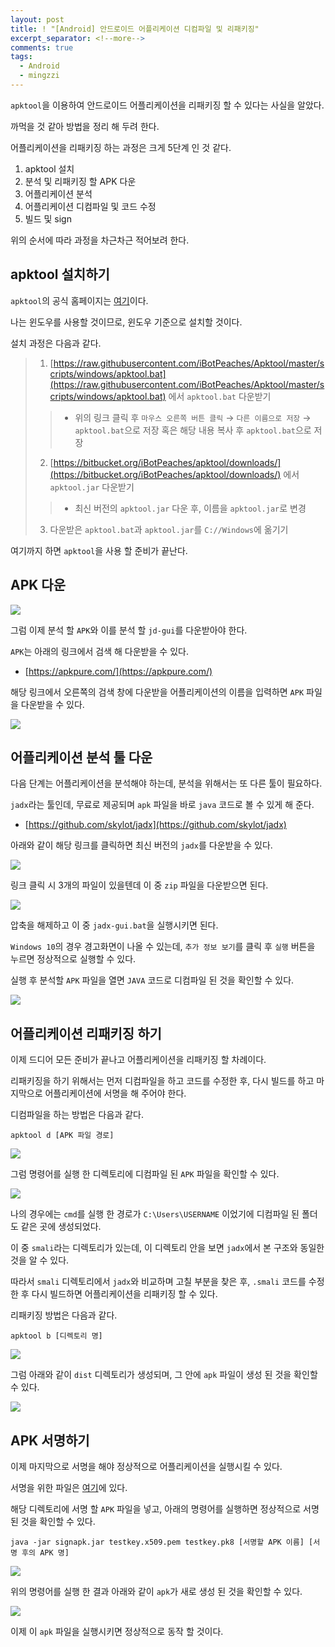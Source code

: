 ```yaml
---
layout: post
title: ! "[Android] 안드로이드 어플리케이션 디컴파일 및 리패키징"
excerpt_separator: <!--more-->
comments: true
tags:
  - Android
  - mingzzi
---
```


`apktool`을 이용하여 안드로이드 어플리케이션을 리패키징 할 수 있다는 사실을 알았다.  

까먹을 것 같아 방법을 정리 해 두려 한다.  

<!--more-->

어플리케이션을 리패키징 하는 과정은 크게 5단계 인 것 같다.  

1. apktool 설치  
2. 분석 및 리패키징 할 APK 다운  
3. 어플리케이션 분석  
4. 어플리케이션 디컴파일 및 코드 수정  
5. 빌드 및 sign

위의 순서에 따라 과정을 차근차근 적어보려 한다.  

## apktool 설치하기  

`apktool`의 공식 홈페이지는 [여기](https://ibotpeaches.github.io/Apktool/install/)이다.  

나는 윈도우를 사용할 것이므로, 윈도우 기준으로 설치할 것이다.  

설치 과정은 다음과 같다.  

> 1. [https://raw.githubusercontent.com/iBotPeaches/Apktool/master/scripts/windows/apktool.bat](https://raw.githubusercontent.com/iBotPeaches/Apktool/master/scripts/windows/apktool.bat) 에서 `apktool.bat` 다운받기  
>> * 위의 링크 클릭 후 `마우스 오른쪽 버튼 클릭` → `다른 이름으로 저장` → `apktool.bat`으로 저장 혹은 해당 내용 복사 후 `apktool.bat`으로 저장  
> 2. [https://bitbucket.org/iBotPeaches/apktool/downloads/](https://bitbucket.org/iBotPeaches/apktool/downloads/) 에서 `apktool.jar` 다운받기  
>> * 최신 버전의 `apktool.jar` 다운 후, 이름을 `apktool.jar`로 변경  
> 3. 다운받은 `apktool.bat`과 `apktool.jar`를 `C://Windows`에 옮기기  

여기까지 하면 `apktool`을 사용 할 준비가 끝난다.  

## APK 다운  

![](/images/mingzzi/android/repack/repack_01.png)  

그럼 이제 분석 할 `APK`와 이를 분석 할 `jd-gui`를 다운받아야 한다.  

`APK`는 아래의 링크에서 검색 해 다운받을 수 있다.  

* [https://apkpure.com/](https://apkpure.com/)  

해당 링크에서 오른쪽의 검색 창에 다운받을 어플리케이션의 이름을 입력하면 `APK` 파일을 다운받을 수 있다.  

![](/images/mingzzi/android/repack/repack_02.png)  

## 어플리케이션 분석 툴 다운  

다음 단계는 어플리케이션을 분석해야 하는데, 분석을 위해서는 또 다른 툴이 필요하다.  

`jadx`라는 툴인데, 무료로 제공되며 `apk` 파일을 바로 `java` 코드로 볼 수 있게 해 준다.  

* [https://github.com/skylot/jadx](https://github.com/skylot/jadx)  

아래와 같이 해당 링크를 클릭하면 최신 버전의 `jadx`를 다운받을 수 있다.  

![](/images/mingzzi/android/repack/repack_03.png)  

링크 클릭 시 3개의 파일이 있을텐데 이 중 `zip` 파일을 다운받으면 된다.  

![](/images/mingzzi/android/repack/repack_04.png)  

압축을 해제하고 이 중 `jadx-gui.bat`을 실행시키면 된다.  

`Windows 10`의 경우 경고화면이 나올 수 있는데, `추가 정보 보기`를 클릭 후 `실행` 버튼을 누르면 정상적으로 실행할 수 있다.  

실행 후 분석할 `APK` 파일을 열면 `JAVA` 코드로 디컴파일 된 것을 확인할 수 있다.  

![](/images/mingzzi/android/repack/repack_05.png)  

## 어플리케이션 리패키징 하기  

이제 드디어 모든 준비가 끝나고 어플리케이션을 리패키징 할 차례이다.  

리패키징을 하기 위해서는 먼저 디컴파일을 하고 코드를 수정한 후, 다시 빌드를 하고 마지막으로 어플리케이션에 서명을 해 주어야 한다.  

디컴파일을 하는 방법은 다음과 같다.  

```
apktool d [APK 파일 경로]
```

![](/images/mingzzi/android/repack/repack_06.png)  

그럼 명령어를 실행 한 디렉토리에 디컴파일 된 `APK` 파일을 확인할 수 있다.  

![](/images/mingzzi/android/repack/repack_07.png)  

나의 경우에는 `cmd`를 실행 한 경로가 `C:\Users\USERNAME` 이었기에 디컴파일 된 폴더도 같은 곳에 생성되었다.  

이 중 `smali`라는 디렉토리가 있는데, 이 디렉토리 안을 보면 `jadx`에서 본 구조와 동일한 것을 알 수 있다.  

따라서 `smali` 디렉토리에서 `jadx`와 비교하며 고칠 부분을 찾은 후, `.smali` 코드를 수정한 후 다시 빌드하면 어플리케이션을 리패키징 할 수 있다.  

리패키징 방법은 다음과 같다.  

```
apktool b [디렉토리 명]
```

![](/images/mingzzi/android/repack/repack_08.png)  

그럼 아래와 같이 `dist` 디렉토리가 생성되며, 그 안에 `apk` 파일이 생성 된 것을 확인할 수 있다.  

![](/images/mingzzi/android/repack/repack_19.png)  

## APK 서명하기

이제 마지막으로 서명을 해야 정상적으로 어플리케이션을 실행시킬 수 있다.  

서명을 위한 파일은 [여기](/files/sign.zip)에 있다.  

해당 디렉토리에 서명 할 `APK` 파일을 넣고, 아래의 명령어를 실행하면 정상적으로 서명 된 것을 확인할 수 있다.  

```
java -jar signapk.jar testkey.x509.pem testkey.pk8 [서명할 APK 이름] [서명 후의 APK 명]
```

![](/images/mingzzi/android/repack/repack_10.png)  

위의 명령어를 실행 한 결과 아래와 같이 `apk`가 새로 생성 된 것을 확인할 수 있다.  

![](/images/mingzzi/android/repack/repack_11.png)  

이제 이 `apk` 파일을 실행시키면 정상적으로 동작 할 것이다.  
